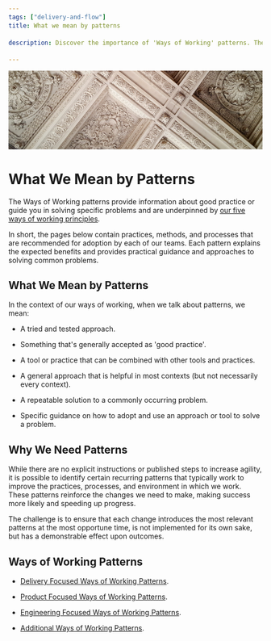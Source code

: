 ```yaml
---
tags: ["delivery-and-flow"]
title: What we mean by patterns

description: Discover the importance of 'Ways of Working' patterns. These patterns serve as practical, repeatable solutions to improve team practices and processes. Categorized into mandatory, highly recommended, and recommended, they guide teams in enhancing productivity and problem-solving across various domains like delivery, product, and engineering.

---
```



![Pattern Image](What%20we%20mean%20by%20patterns_media/media/image1.jpeg)

# What We Mean by Patterns

The Ways of Working patterns provide information about good practice or guide you in solving specific problems and are underpinned by [our five ways of working principles](cA5DcI8h54ye17yXUNla6w/de10612a-0346-4267-83ec-cafb3e8a88d7.aspx).



In short, the pages below contain practices, methods, and processes that are recommended for adoption by each of our teams. Each pattern explains the expected benefits and provides practical guidance and approaches to solving common problems.

## What We Mean by Patterns

In the context of our ways of working, when we talk about patterns, we mean:

- A tried and tested approach.

- Something that's generally accepted as 'good practice'.

- A tool or practice that can be combined with other tools and practices.

- A general approach that is helpful in most contexts (but not necessarily every context).

- A repeatable solution to a commonly occurring problem.

- Specific guidance on how to adopt and use an approach or tool to solve a problem.

## Why We Need Patterns

While there are no explicit instructions or published steps to increase agility, it is possible to identify certain recurring patterns that typically work to improve the practices, processes, and environment in which we work. These patterns reinforce the changes we need to make, making success more likely and speeding up progress.

The challenge is to ensure that each change introduces the most relevant patterns at the most opportune time, is not implemented for its own sake, but has a demonstrable effect upon outcomes.

## Ways of Working Patterns

- [Delivery Focused Ways of Working Patterns](XeHDBpKDVFziBxivUrK0A/081348aa-e904-42c6-b435-5a9fa7f65acf.aspx).

- [Product Focused Ways of Working Patterns](XeHDBpKDVFziBxivUrK0A/357c5c6c-9fec-443d-a57d-e2d5e2040832.aspx).

- [Engineering Focused Ways of Working Patterns](XeHDBpKDVFziBxivUrK0A/ea78fa5b-2bef-4aee-aec4-3a822703e18f.aspx).

- [Additional Ways of Working Patterns](XeHDBpKDVFziBxivUrK0A/830dd201-b7c9-42ca-b055-a1875f17a1ab.aspx).





